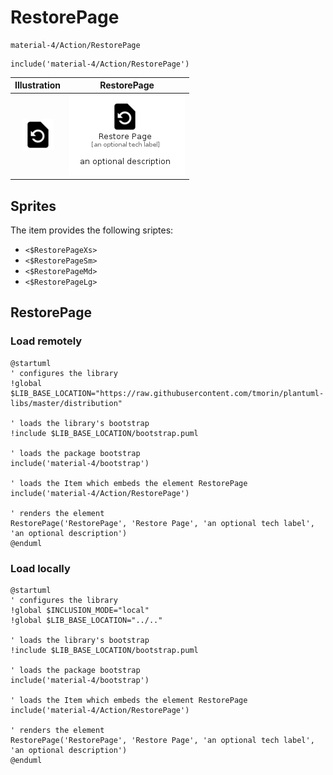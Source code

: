 # RestorePage


```text
material-4/Action/RestorePage
```

```text
include('material-4/Action/RestorePage')
```



| Illustration | RestorePage |
| :---: | :---: |
| ![illustration for Illustration](../../material-4/Action/RestorePage.png) | ![illustration for RestorePage](../../material-4/Action/RestorePage.Local.png) |



## Sprites
The item provides the following sriptes:

- `<$RestorePageXs>`
- `<$RestorePageSm>`
- `<$RestorePageMd>`
- `<$RestorePageLg>`





## RestorePage

### Load remotely
```plantuml
@startuml
' configures the library
!global $LIB_BASE_LOCATION="https://raw.githubusercontent.com/tmorin/plantuml-libs/master/distribution"

' loads the library's bootstrap
!include $LIB_BASE_LOCATION/bootstrap.puml

' loads the package bootstrap
include('material-4/bootstrap')

' loads the Item which embeds the element RestorePage
include('material-4/Action/RestorePage')

' renders the element
RestorePage('RestorePage', 'Restore Page', 'an optional tech label', 'an optional description')
@enduml
```

### Load locally
```plantuml
@startuml
' configures the library
!global $INCLUSION_MODE="local"
!global $LIB_BASE_LOCATION="../.."

' loads the library's bootstrap
!include $LIB_BASE_LOCATION/bootstrap.puml

' loads the package bootstrap
include('material-4/bootstrap')

' loads the Item which embeds the element RestorePage
include('material-4/Action/RestorePage')

' renders the element
RestorePage('RestorePage', 'Restore Page', 'an optional tech label', 'an optional description')
@enduml
```

